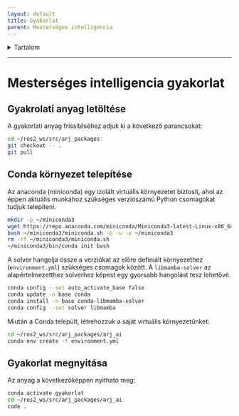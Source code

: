 ```yaml
---
layout: default
title: Gyakorlat
parent: Mesterséges intelligencia
---
```


 

<details markdown="block">
  <summary>
    Tartalom
  </summary>
  {: .text-delta }
1. TOC
{:toc}
</details>

---




# Mesterséges intelligencia gyakorlat

## Gyakrolati anyag letöltése
A gyakorlati anyag frissítéséhez adjuk ki a következő parancsokat:

```bash
cd ~/ros2_ws/src/arj_packages
git checkout -- .
git pull
```

## Conda környezet telepítése
Az anaconda (miniconda) egy izolált virtuális környezetet biztosít, ahol az éppen aktuális munkához szükséges verziószámú Python csomagokat tudjuk telepíteni.

```bash
mkdir -p ~/miniconda3
wget https://repo.anaconda.com/miniconda/Miniconda3-latest-Linux-x86_64.sh -O ~/miniconda3/miniconda.sh
bash ~/miniconda3/miniconda.sh -b -u -p ~/miniconda3
rm -rf ~/miniconda3/miniconda.sh
~/miniconda3/bin/conda init bash
```

A solver hangolja össze a verziókat az előre definiált környezethez (`environment.yml`) szükséges csomagok között. A `libmamba-solver` az alapértelmezetthez solverhez képest egy gyorsabb hangolást tesz lehetővé.

```bash
conda config --set auto_activate_base false
conda update -n base conda
conda install -n base conda-libmamba-solver
conda config --set solver libmamba
```

Miután a Conda települt, létrehozzuk a saját virtuális környezetünket:
```bash
cd ~/ros2_ws/src/arj_packages/arj_ai
conda env create -f environment.yml
```
## Gyakorlat megnyitása

Az anyag a következőképpen nyitható meg:
```bash
conda activate gyakorlat
cd ~/ros2_ws/src/arj_packages/arj_ai 
code .
```